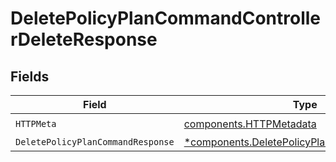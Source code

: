 # DeletePolicyPlanCommandControllerDeleteResponse


## Fields

| Field                                                                                                     | Type                                                                                                      | Required                                                                                                  | Description                                                                                               |
| --------------------------------------------------------------------------------------------------------- | --------------------------------------------------------------------------------------------------------- | --------------------------------------------------------------------------------------------------------- | --------------------------------------------------------------------------------------------------------- |
| `HTTPMeta`                                                                                                | [components.HTTPMetadata](../../models/components/httpmetadata.md)                                        | :heavy_check_mark:                                                                                        | N/A                                                                                                       |
| `DeletePolicyPlanCommandResponse`                                                                         | [*components.DeletePolicyPlanCommandResponse](../../models/components/deletepolicyplancommandresponse.md) | :heavy_minus_sign:                                                                                        | N/A                                                                                                       |